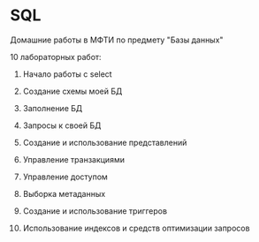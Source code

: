 # SQL

Домашние работы в МФТИ по предмету "Базы данных"

10 лабораторных работ:

1. Начало работы с select

2. Создание схемы моей БД

3. Заполнение БД

4. Запросы к своей БД

5. Создание и использование представлений

6. Управление транзакциями

7. Управление доступом

8. Выборка метаданных

9. Создание и использование триггеров

10. Использование индексов и средств оптимизации запросов
